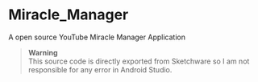 # Miracle_Manager
A open source YouTube Miracle Manager Application

>**Warning**<br>
>This source code is directly exported from Sketchware so I am not responsible for any error in Android Studio.
